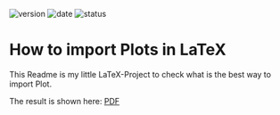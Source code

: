![version](https://img.shields.io/badge/version-0.1-blue.svg)
![date](https://img.shields.io/badge/date-2023--06--12-green.svg)
![status](https://img.shields.io/badge/status-development-yellow.svg)

# How to import Plots in LaTeX

This Readme is my little LaTeX-Project to check what is the best way to import Plot.

The result is shown here: [PDF](main.pdf)